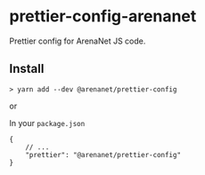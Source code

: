 # prettier-config-arenanet

Prettier config for ArenaNet JS code.

## Install

```
> yarn add --dev @arenanet/prettier-config
```

or

In your `package.json`

```
{
    // ...
    "prettier": "@arenanet/prettier-config"
}
```